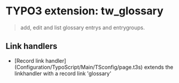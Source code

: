 # TYPO3 extension: tw_glossary

> add, edit and list glossary entrys and entrygroups.

## Link handlers

* [Record link handler] (Configuration/TypoScript/Main/TSconfig/page.t3s) extends the linkhandler with a record link 'glossary' 
